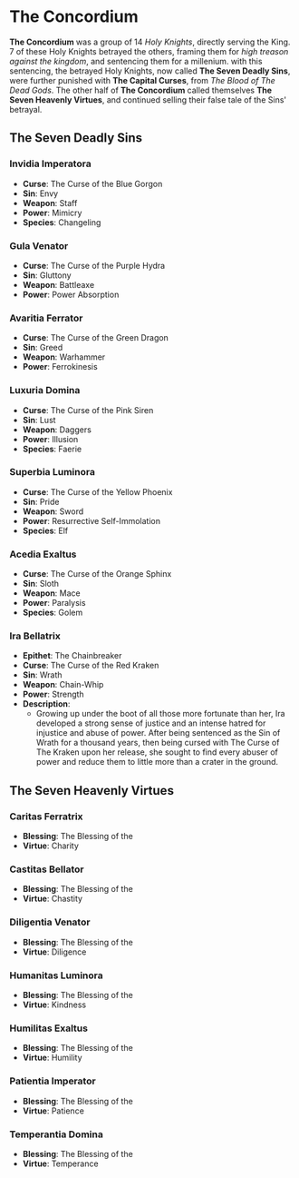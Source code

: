 # __The Concordium__
__The Concordium__ was a group of 14 _Holy Knights_, directly serving the King. 7 of these Holy Knights betrayed the others, framing them for _high treason against the kingdom_, and sentencing them for a millenium. with this sentencing, the betrayed Holy Knights, now called __The Seven Deadly Sins__, were further punished with __The Capital Curses__, from _The Blood of The Dead Gods_. The other half of __The Concordium__ called themselves __The Seven Heavenly Virtues__, and continued selling their false tale of the Sins' betrayal.
## The Seven Deadly Sins
### Invidia Imperatora
- __Curse__: The Curse of the Blue Gorgon
- __Sin__: Envy
- __Weapon__: Staff
- __Power__: Mimicry
- __Species__: Changeling
### Gula Venator
- __Curse__: The Curse of the Purple Hydra
- __Sin__: Gluttony
- __Weapon__: Battleaxe
- __Power__: Power Absorption
### Avaritia Ferrator
- __Curse__: The Curse of the Green Dragon
- __Sin__: Greed
- __Weapon__: Warhammer
- __Power__: Ferrokinesis
### Luxuria Domina
- __Curse__: The Curse of the Pink Siren
- __Sin__: Lust
- __Weapon__: Daggers
- __Power__: Illusion
- __Species__: Faerie
### Superbia Luminora
- __Curse__: The Curse of the Yellow Phoenix
- __Sin__: Pride
- __Weapon__: Sword
- __Power__: Resurrective Self-Immolation
- __Species__: Elf
### Acedia Exaltus
- __Curse__: The Curse of the Orange Sphinx
- __Sin__: Sloth
- __Weapon__: Mace
- __Power__: Paralysis
- __Species__: Golem
### Ira Bellatrix
- __Epithet__: The Chainbreaker
- __Curse__: The Curse of the Red Kraken
- __Sin__: Wrath
- __Weapon__: Chain-Whip
- __Power__: Strength
- __Description__:
    - Growing up under the boot of all those more fortunate than her, Ira developed a strong sense of justice and an intense hatred for injustice and abuse of power. After being sentenced as the Sin of Wrath for a thousand years, then being cursed with The Curse of The Kraken upon her release, she sought to find every abuser of power and reduce them to little more than a crater in the ground.
## The Seven Heavenly Virtues
### Caritas Ferratrix
- __Blessing__: The Blessing of the  
- __Virtue__: Charity
### Castitas Bellator
- __Blessing__: The Blessing of the  
- __Virtue__: Chastity
### Diligentia Venator
- __Blessing__: The Blessing of the  
- __Virtue__: Diligence
### Humanitas Luminora
- __Blessing__: The Blessing of the  
- __Virtue__: Kindness
### Humilitas Exaltus
- __Blessing__: The Blessing of the  
- __Virtue__: Humility
### Patientia Imperator
- __Blessing__: The Blessing of the  
- __Virtue__: Patience
### Temperantia Domina
- __Blessing__: The Blessing of the  
- __Virtue__: Temperance

